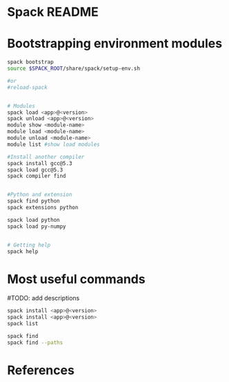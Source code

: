 # Spack README


# Bootstrapping environment modules


```bash
spack bootstrap
source $SPACK_ROOT/share/spack/setup-env.sh

#or
#reload-spack


# Modules
spack load <app>@<version>
spack unload <app>@<version>
module show <module-name>
module load <module-name>
module unload <module-name>
module list #show load modules

#Install another compiler
spack install gcc@5.3
spack load gcc@5.3
spack compiler find


#Python and extension
spack find python
spack extensions python

spack load python
spack load py-numpy


# Getting help
spack help

```



# Most useful commands

#TODO: add descriptions
```bash
spack install <app>@<version>
spack install <app>@<version>
spack list

spack find
spack find --paths


```



# References
